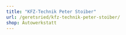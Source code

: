 ```yaml
---
title: "KFZ-Technik Peter Stoiber"
url: /geretsried/kfz-technik-peter-stoiber/
shop: Autowerkstatt
---
```

